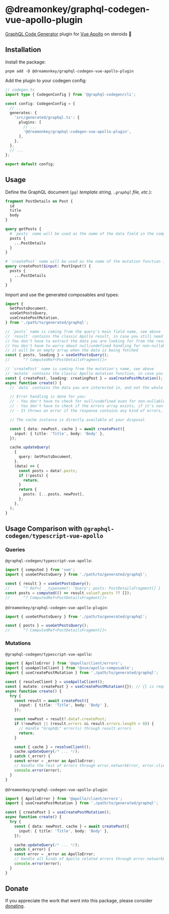 # @dreamonkey/graphql-codegen-vue-apollo-plugin

[GraphQL Code Generator](https://github.com/dotansimha/graphql-code-generator) plugin for [Vue Apollo](https://github.com/vuejs/apollo) on steroids 🚀

## Installation

Install the package:

```shell
pnpm add -D @dreamonkey/graphql-codegen-vue-apollo-plugin
```

Add the plugin to your codegen config:

```ts
// codegen.ts
import type { CodegenConfig } from '@graphql-codegen/cli';

const config: CodegenConfig = {
  // ...
  generates: {
    'src/generated/graphql.ts': {
      plugins: [
        // ...
        '@dreamonkey/graphql-codegen-vue-apollo-plugin',
      ],
    },
  },
  // ...
};

export default config;
```

## Usage

Define the GraphQL document (_`gql` template string, `.graphql` file, etc._):

```graphql
fragment PostDetails on Post {
  id
  title
  body
}

query getPosts {
  # `posts` name will be used as the name of the data field in the composable result
  posts {
    ...PostDetails
  }
}

# `createPost` name will be used as the name of the mutation function in the composable result
query createPost($input: PostInput!) {
  posts {
    ...PostDetails
  }
}
```

Import and use the generated composables and types:

```ts
import {
  GetPostsDocument,
  useGetPostsQuery,
  useCreatePostMutation,
} from './path/to/generated/graphql';

// `posts` name is coming from the query's main field name, see above
// `result` contains the classic Apollo result, in case you still need it for some reason
// You don't have to extract the data you are looking for from the result
// You don't have to worry about null/undefined handling for non-nullable array fields,
// it will be an empty array when the data is being fetched
const { posts, loading } = useGetPostsQuery();
//      ^? ComputedRef<PostDetailsFragment[]>

// `createPost` name is coming from the mutation's name, see above
// `mutate` contains the classic Apollo mutation function, in case you still need it for some reason
const { createPost, loading: creatingPost } = useCreatePostMutation();
async function create() {
  // `data` contains the data you are interested in, and not the whole result

  // Error handling is done for you:
  // - You don't have to check for null/undefined even for non-nullable fields unlike before
  // - You don't have to check if the errors array exists, if it's non-empty, etc.
  // - It throws an error if the response contains any kind of errors, so you can simply use try/catch

  // The cache instance is directly available at your disposal

  const { data: newPost, cache } = await createPost({
    input: { title: 'Title', body: 'Body' },
  });

  cache.updateQuery(
    {
      query: GetPostsDocument,
    },
    (data) => {
      const posts = data?.posts;
      if (!posts) {
        return;
      }
      return {
        posts: [...posts, newPost],
      };
    },
  );
}
```

## Usage Comparison with `@graphql-codegen/typescript-vue-apollo`

### Queries

`@graphql-codegen/typescript-vue-apollo`:

```ts
import { computed } from 'vue';
import { useGetPostsQuery } from './path/to/generated/graphql';

const { result } = useGetPostsQuery();
//      ^? Ref<{ __typename?: 'Query'; posts: PostDetailsFragment[] } | undefined>
const posts = computed(() => result.value?.posts ?? []);
//      ^? ComputedRef<PostDetailsFragment[]>
```

`@dreamonkey/graphql-codegen-vue-apollo-plugin`:

```ts
import { useGetPostsQuery } from './path/to/generated/graphql';

const { posts } = useGetPostsQuery();
//      ^? ComputedRef<PostDetailsFragment[]>
```

### Mutations

`@graphql-codegen/typescript-vue-apollo`:

```ts
import { ApolloError } from '@apollo/client/errors';
import { useApolloClient } from '@vue/apollo-composable';
import { useCreatePostMutation } from './path/to/generated/graphql';

const { resolveClient } = useApolloClient();
const { mutate: createPost } = useCreatePostMutation({}); // {} is required even if you don't specify extra options
async function create() {
  try {
    const result = await createPost({
      input: { title: 'Title', body: 'Body' },
    });

    const newPost = result?.data?.createPost;
    if (!newPost || (result.errors && result.errors.length > 0)) {
      // Handle "GraphQL" error(s) through result.errors
      return;
    }

    const { cache } = resolveClient();
    cache.updateQuery(/* ... */);
  } catch (_error) {
    const error = _error as ApolloError;
    // Handle the rest of errors through error.networkError, error.clientErrors, etc.
    console.error(error);
  }
}
```

`@dreamonkey/graphql-codegen-vue-apollo-plugin`:

```ts
import { ApolloError } from '@apollo/client/errors';
import { useCreatePostMutation } from './path/to/generated/graphql';

const { createPost } = useCreatePostMutation();
async function create() {
  try {
    const { data: newPost, cache } = await createPost({
      input: { title: 'Title', body: 'Body' },
    });

    cache.updateQuery(/* ... */);
  } catch (_error) {
    const error = _error as ApolloError;
    // Handle all kinds of Apollo related errors through error.networkError, error.clientErrors, error.graphQLErrors, etc.
    console.error(error);
  }
}
```

## Donate

If you appreciate the work that went into this package, please consider [donating](https://github.com/sponsors/dreamonkey).
